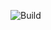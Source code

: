 ![Build](https://github.com/HugoSimony/decoupling_java_training/actions/workflows/build.yml/badge.svg)

